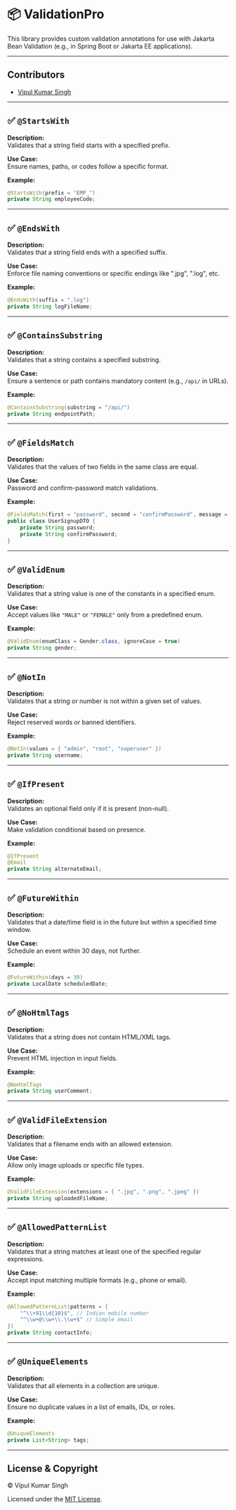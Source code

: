# 📦 ValidationPro

This library provides custom validation annotations for use with Jakarta Bean Validation (e.g., in Spring Boot or Jakarta EE applications).

---
## Contributors
- [Vipul Kumar Singh](https://github.com/vipul-kumar-singh)
---

## ✅ `@StartsWith`

**Description:**  
Validates that a string field starts with a specified prefix.

**Use Case:**  
Ensure names, paths, or codes follow a specific format.

**Example:**
```java
@StartsWith(prefix = "EMP_")
private String employeeCode;
```

---

## ✅ `@EndsWith`

**Description:**  
Validates that a string field ends with a specified suffix.

**Use Case:**  
Enforce file naming conventions or specific endings like ".jpg", ".log", etc.

**Example:**
```java
@EndsWith(suffix = ".log")
private String logFileName;
```

---

## ✅ `@ContainsSubstring`

**Description:**  
Validates that a string contains a specified substring.

**Use Case:**  
Ensure a sentence or path contains mandatory content (e.g., `/api/` in URLs).

**Example:**
```java
@ContainsSubstring(substring = "/api/")
private String endpointPath;
```

---

## ✅ `@FieldsMatch`

**Description:**  
Validates that the values of two fields in the same class are equal.

**Use Case:**  
Password and confirm-password match validations.

**Example:**
```java
@FieldsMatch(first = "password", second = "confirmPassword", message = "Passwords must match")
public class UserSignupDTO {
    private String password;
    private String confirmPassword;
}
```

---

## ✅ `@ValidEnum`

**Description:**  
Validates that a string value is one of the constants in a specified enum.

**Use Case:**  
Accept values like `"MALE"` or `"FEMALE"` only from a predefined enum.

**Example:**
```java
@ValidEnum(enumClass = Gender.class, ignoreCase = true)
private String gender;
```

---

## ✅ `@NotIn`

**Description:**  
Validates that a string or number is not within a given set of values.

**Use Case:**  
Reject reserved words or banned identifiers.

**Example:**
```java
@NotIn(values = { "admin", "root", "superuser" })
private String username;
```

---

## ✅ `@IfPresent`

**Description:**  
Validates an optional field only if it is present (non-null).

**Use Case:**  
Make validation conditional based on presence.

**Example:**
```java
@IfPresent
@Email
private String alternateEmail;
```

---

## ✅ `@FutureWithin`

**Description:**  
Validates that a date/time field is in the future but within a specified time window.

**Use Case:**  
Schedule an event within 30 days, not further.

**Example:**
```java
@FutureWithin(days = 30)
private LocalDate scheduledDate;
```

---

## ✅ `@NoHtmlTags`

**Description:**  
Validates that a string does not contain HTML/XML tags.

**Use Case:**  
Prevent HTML injection in input fields.

**Example:**
```java
@NoHtmlTags
private String userComment;
```

---

## ✅ `@ValidFileExtension`

**Description:**  
Validates that a filename ends with an allowed extension.

**Use Case:**  
Allow only image uploads or specific file types.

**Example:**
```java
@ValidFileExtension(extensions = { ".jpg", ".png", ".jpeg" })
private String uploadedFileName;
```

---

## ✅ `@AllowedPatternList`

**Description:**  
Validates that a string matches at least one of the specified regular expressions.

**Use Case:**  
Accept input matching multiple formats (e.g., phone or email).

**Example:**
```java
@AllowedPatternList(patterns = {
    "^\\+91\\d{10}$", // Indian mobile number
    "^\\w+@\\w+\\.\\w+$" // Simple email
})
private String contactInfo;
```

---

## ✅ `@UniqueElements`

**Description:**  
Validates that all elements in a collection are unique.

**Use Case:**  
Ensure no duplicate values in a list of emails, IDs, or roles.

**Example:**
```java
@UniqueElements
private List<String> tags;
```

---

## License & Copyright

© Vipul Kumar Singh

Licensed under the [MIT License](LICENSE).
